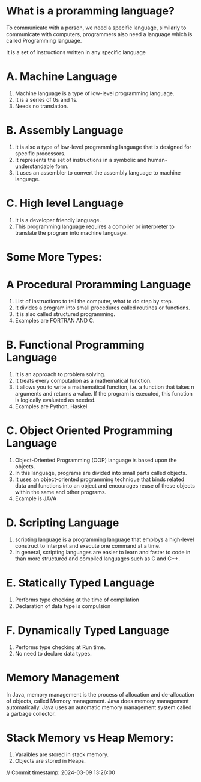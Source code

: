 # What is a proramming language?
To communicate with a person, we need a specific language, similarly to communicate with computers, 
programmers also need a language which is called Programming language.

It is a set of instructions written in any specific language

# A. Machine Language
1. Machine language is a type of low-level programming language.
2. It is a series of 0s and 1s.
3. Needs no translation.

# B. Assembly Language
1. It is also a type of low-level programming language that is designed for specific processors.
2. It represents the set of instructions in a symbolic and human-understandable form. 
3. It uses an assembler to convert the assembly language to machine language.

# C. High level Language
1. It is a developer friendly language.
2. This programming language requires a compiler or interpreter to 
translate the program into machine language.

# Some More Types:
# A Procedural Proramming Language
1. List of instructions to tell the computer, what to do step by step.
2. It divides a program into small procedures called routines or functions.
3. It is also called structured programming.
4. Examples are FORTRAN AND C.

# B. Functional Programming Language
1. It is an approach to problem solving.
2. It treats every computation as a mathematical function.
3. It allows you to write a mathematical function, i.e. a function 
that takes n arguments and returns a value.
If the program is executed, this function is logically evaluated as needed.
4. Examples are Python, Haskel

# C. Object Oriented Programming Language
1. Object-Oriented Programming (OOP) language is based upon the objects. 
2. In this language, programs are divided into small parts called objects.
3. It uses an object-oriented programming technique that binds related data and functions 
into an object and encourages reuse of these objects within the same and other programs.
4. Example is JAVA

# D. Scripting Language
1. scripting language is a programming language that employs a high-level construct to interpret 
and execute one command at a time. 
2. In general, scripting languages are easier to learn and faster to code in 
than more structured and compiled languages such as C and C++.

# E. Statically Typed Language
1. Performs type checking at the time of compilation
2. Declaration of data type is compulsion

# F. Dynamically Typed Language
1. Performs type checking at Run time.
2. No need to declare data types.



# Memory Management 
In Java, memory management is the process of allocation and de-allocation of objects, called Memory management. 
Java does memory management automatically. Java uses an automatic memory management system called a garbage collector.

# Stack Memory vs Heap Memory:
1. Varaibles are stored in stack memory.
2. Objects are stored in Heaps.













// Commit timestamp: 2024-03-09 13:26:00